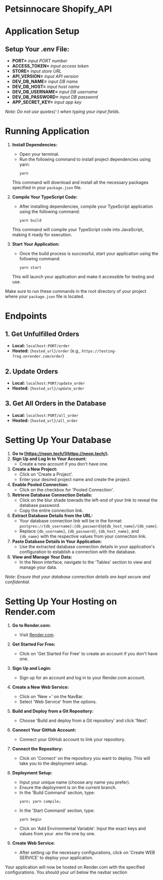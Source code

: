 # Petsinnocare Shopify_API

# Application Setup

## Setup Your .env File:

- **PORT=** *input PORT number*
- **ACCESS_TOKEN=** *input access token*
- **STORE=** *input store URL*
- **API_VERSION=** *input API version*
- **DEV_DB_NAME=** *input DB name*
- **DEV_DB_HOST=** *input host name*
- **DEV_DB_USERNAME=** *input DB username*
- **DEV_DB_PASSWORD=** *input DB password*
- **APP_SECRET_KEY=** *input app key*

*Note: Do not use quotes(`'`) when typing your input fields.*

# Running Application

1. **Install Dependencies:**
   - Open your terminal.
   - Run the following command to install project dependencies using yarn:
     ```
     yarn
     ```
   This command will download and install all the necessary packages specified in your `package.json` file.

2. **Compile Your TypeScript Code:**
   - After installing dependencies, compile your TypeScript application using the following command:
     ```
     yarn build
     ```
   This command will compile your TypeScript code into JavaScript, making it ready for execution.

3. **Start Your Application:**
   - Once the build process is successful, start your application using the following command:
     ```
     yarn start
     ```
   This will launch your application and make it accessible for testing and use.

Make sure to run these commands in the root directory of your project where your `package.json` file is located.


# Endpoints

## 1. Get Unfulfilled Orders

- **Local:** `localhost:PORT/order`
- **Hosted:** `{hosted_url}/order` (e.g., `https://testing-7rog.onrender.com/order`)

## 2. Update Orders

- **Local:** `localhost:PORT/update_order`
- **Hosted:** `{hosted_url}/update_order`

## 3. Get All Orders in the Database

- **Local:** `localhost:PORT/all_order`
- **Hosted:** `{hosted_url}/all_order`

# Setting Up Your Database

1. **Go to [https://neon.tech/](https://neon.tech/).**
2. **Sign Up and Log In to Your Account:**
   - Create a new account if you don't have one.
3. **Create a New Project:**
   - Click on 'Create a Project'.
   - Enter your desired project name and create the project.
4. **Enable Pooled Connection:**
   - Click on the checkbox for 'Pooled Connection'.
5. **Retrieve Database Connection Details:**
   - Click on the blur shade towrads the left-end of your link to reveal the database password. 
   - Copy the entire connection link.
6. **Extract Database Details from the URL:**
   - Your database connection link will be in the format: 
     `postgres://{db_username}:{db_password}@{db_host_name}/{db_name}`.
   - Replace `{db_username}`, `{db_password}`, `{db_host_name}`, and `{db_name}` with the respective values from your connection link.
7. **Paste Database Details in Your Application:**
   - Use the extracted database connection details in your application's configuration to establish a connection with the database.
8. **View and Manage Your Data:**
   - In the Neon interface, navigate to the 'Tables' section to view and manage your data.

*Note: Ensure that your database connection details are kept secure and confidential.*


# Setting Up Your Hosting on Render.com

1. **Go to Render.com:**
   - Visit [Render.com](https://render.com/).

2. **Get Started For Free:**
   - Click on 'Get Started For Free' to create an account if you don't have one.

3. **Sign Up and Login:**
   - Sign up for an account and log in to your Render.com account.

4. **Create a New Web Service:**
   - Click on 'New +' on the NavBar.
   - Select 'Web Service' from the options.

5. **Build and Deploy from a Git Repository:**
   - Choose 'Build and deploy from a Git repository' and click 'Next'.

6. **Connect Your GitHub Account:**
   - Connect your GitHub account to link your repository.

7. **Connect the Repository:**
   - Click on 'Connect' on the repository you want to deploy. This will take you to the deployment setup.

8. **Deployment Setup:**
   - Input your unique name (choose any name you prefer).
   - Ensure the deployment is on the current branch.
   - In the 'Build Command' section, type:
     ```
     yarn; yarn compile;
     ```
   - In the 'Start Command' section, type:
     ```
     yarn begin
     ```
   - Click on 'Add Environmental Variable'. Input the exact keys and values from your .env file one by one.

9. **Create Web Service:**
   - After setting up the necessary configurations, click on 'Create WEB SERVICE' to deploy your application.

Your application will now be hosted on Render.com with the specified configurations. You should your url below the navbar section